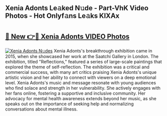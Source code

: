 ## Xenia Adonts Le𝚊ked N𝚞de - Part-VhK Video Photos - Hot Onlyf𝚊ns Le𝚊ks KIXAx

# <h2><a href="http://ab7801.deff.icu/?id=Xenia+Adonts">🔗 New 👉🔴 Xenia Adonts VIDEO Photos</a></h2>

[![Xenia Adonts N𝚞des](https://i.imgur.com/rIISA9y.gif)](http://ab7801.deff.icu/?id=Xenia+Adonts)
Xenia Adonts's breakthrough exhibition came in 2015, when she showcased her work at the Saatchi Gallery in London. The exhibition, titled "Reflections," featured a series of large-scale paintings that explored the theme of self-reflection. The exhibition was a critical and commercial success, with many art critics praising Xenia Adonts's unique artistic vision and her ability to connect with viewers on a deep emotional level. Xenia Adonts's music and message resonate with young audiences who find solace and strength in her vulnerability. She actively engages with her fans online, fostering a supportive and inclusive community. Her advocacy for mental health awareness extends beyond her music, as she speaks out on the importance of seeking help and normalizing conversations about mental illness.
